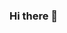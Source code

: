 ### Hi there 👋

<!--
**Lhetro/lhetro** is a ✨ _special_ ✨ repository because its `README.md` (this file) appears on your GitHub profile.

Here are some ideas to get you started:

- 🔭 I’m currently working on making my web page, with some tutorials
- 🌱 I’m currently learning HTML, Python, Processing
- 👯 I’m looking to collaborate on Nothing
- 🤔 I’m looking for help with all my code
- 😄 Pronouns: ...
- ⚡ Fun fact: I'm just a teenager
-->
